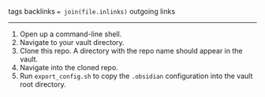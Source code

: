 tags 
backlinks `= join(file.inlinks)`
outgoing links 
___
1. Open up a command-line shell.
2. Navigate to your vault directory.  
3. Clone this repo. A directory with the repo name should appear in the vault.
4. Navigate into the cloned repo.
5. Run `export_config.sh` to copy the `.obsidian` configuration into the vault root directory.
